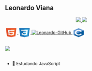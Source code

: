 ## Leonardo Viana
<div align="center">
  <a href="https://github.com/Leonardovii2"> <img height="180em" src="https://github-readme-stats.vercel.app/api?username=leonardovii2&show_icons=true&theme=dark&include_all_commits=true&count_private=true"/> <img height="180em" src="https://github-readme-stats.vercel.app/api/top-langs/?username=leonardovii2&layout=compact&langs_count=7&theme=dark"/>
  </div>

<div style="display: inline_block"><br>
  <img align="center" alt="Leonardo-HTML" height="30" width="40" src="https://raw.githubusercontent.com/devicons/devicon/master/icons/html5/html5-original.svg">
  <img align="center" alt="Leonardo-CSS" height="30" width="40" src="https://raw.githubusercontent.com/devicons/devicon/master/icons/css3/css3-original.svg">
  <img align="center" alt="Leonardo-GitHub" height="30" width="40" src="https://cdn.jsdelivr.net/gh/devicons/devicon/icons/javascript/javascript-original.svg">
  <img align="center" alt="Leonardo-C" height="30" width="40" src="https://raw.githubusercontent.com/devicons/devicon/master/icons/c/c-original.svg">
  
          
          
  

##
 
<div> 
  <a href="https://www.instagram.com/leonardovii2/" target="_blank"><img src="https://img.shields.io/badge/-Instagram-%23E4405F?style=for-the-badge&logo=instagram&logoColor=white" target="_blank"></a>
  
  ##

- 🌱 Estudando JavaScript
